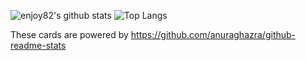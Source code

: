 ![enjoy82's github stats](https://github-readme-stats.vercel.app/api?username=enjoy82&count_private=true&show_icons=true&theme=radical)
![Top Langs](https://github-readme-stats.vercel.app/api/top-langs/?username=enjoy82&theme=radical)

These cards are powered by https://github.com/anuraghazra/github-readme-stats
